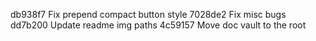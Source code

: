 db938f7 Fix prepend compact button style
7028de2 Fix misc bugs
dd7b200 Update readme img paths
4c59157 Move doc vault to the root
